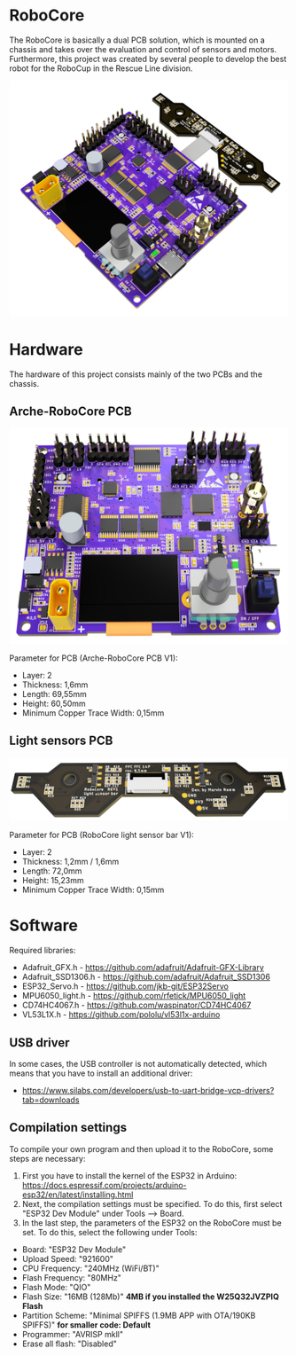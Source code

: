 # RoboCore

The RoboCore is basically a dual PCB solution, which is mounted on a chassis and takes over the evaluation and control of sensors and motors. Furthermore, this project was created by several people to develop the best robot for the RoboCup in the Rescue Line division. 

![RoboCore V1](https://github.com/codemarv42/RoboCore/blob/main/Hardware/Arche-RoboCore%20V1/Arche-RoboCore_10.png?raw=true)

# Hardware

The hardware of this project consists mainly of the two PCBs and the chassis.

## Arche-RoboCore PCB

![Arche-RoboCore PCB V1](https://github.com/codemarv42/RoboCore/blob/main/Hardware/Arche-RoboCore%20V1/Arche-RoboCore_12.png?raw=true)

Parameter for PCB (Arche-RoboCore PCB V1):

- Layer: 2
- Thickness: 1,6mm
- Length: 69,55mm
- Height: 60,50mm
- Minimum Copper Trace Width: 0,15mm

## Light sensors PCB

![RoboCore light sensor bar V1](https://github.com/codemarv42/RoboCore/blob/main/Hardware/RoboCore%20light%20sensor%20bar%20V1/RoboCore%20Light%20sensor%20bar_6.png?raw=true)

Parameter for PCB (RoboCore light sensor bar V1):

- Layer: 2
- Thickness: 1,2mm / 1,6mm
- Length: 72,0mm
- Height: 15,23mm
- Minimum Copper Trace Width: 0,15mm

# Software

Required libraries:

- Adafruit_GFX.h - https://github.com/adafruit/Adafruit-GFX-Library
- Adafruit_SSD1306.h - https://github.com/adafruit/Adafruit_SSD1306
- ESP32_Servo.h - https://github.com/jkb-git/ESP32Servo
- MPU6050_light.h - https://github.com/rfetick/MPU6050_light
- CD74HC4067.h - https://github.com/waspinator/CD74HC4067
- VL53L1X.h - https://github.com/pololu/vl53l1x-arduino

## USB driver

In some cases, the USB controller is not automatically detected, which means that you have to install an additional driver:

- https://www.silabs.com/developers/usb-to-uart-bridge-vcp-drivers?tab=downloads

## Compilation settings

To compile your own program and then upload it to the RoboCore, some steps are necessary:

1. First you have to install the kernel of the ESP32 in Arduino: https://docs.espressif.com/projects/arduino-esp32/en/latest/installing.html
2. Next, the compilation settings must be specified. To do this, first select "ESP32 Dev Module" under Tools --> Board.
3. In the last step, the parameters of the ESP32 on the RoboCore must be set. To do this, select the following under Tools: 
- Board: "ESP32 Dev Module"
- Upload Speed: "921600"
- CPU Frequency: "240MHz (WiFi/BT)"
- Flash Frequency: "80MHz"
- Flash Mode: "QIO"
- Flash Size: "16MB (128Mb)" **4MB if you installed the W25Q32JVZPIQ Flash**
- Partition Scheme: "Minimal SPIFFS (1.9MB APP with OTA/190KB SPIFFS)" **for smaller code: Default**
- Programmer: "AVRISP mkll"
- Erase all flash: "Disabled"
